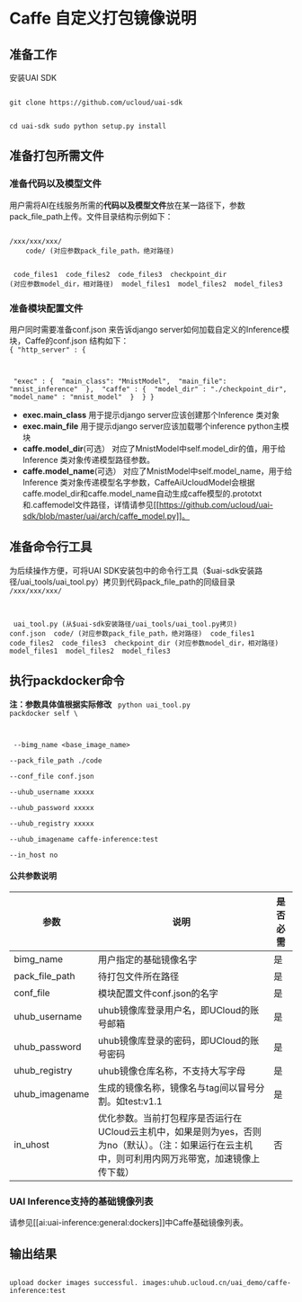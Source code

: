 

# Caffe 自定义打包镜像说明
## 准备工作
安装UAI SDK

<code>
git clone https://github.com/ucloud/uai-sdk

cd uai-sdk
sudo python setup.py install
</code>

## 准备打包所需文件

### 准备代码以及模型文件
用户需将AI在线服务所需的**代码以及模型文件**放在某一路径下，参数pack\_file\_path上传。文件目录结构示例如下：

<code>
/xxx/xxx/xxx/
    code/ (对应参数pack_file_path，绝对路径)

​        code_files1
​        code_files2
​        code_files3
​        checkpoint_dir (对应参数model_dir，相对路径)
​            model_files1
​            model_files2
​            model_files3
</code>

### 准备模块配置文件

用户同时需要准备conf.json 来告诉django server如何加载自定义的Inference模块，Caffe的conf.json 结构如下：
<code>
{
    "http_server" : {

​        "exec" : {
​            "main_class": "MnistModel",
​            "main_file": "mnist_inference"
​        },
​        "caffe" : {
​            "model_dir" : "./checkpoint_dir",
​            "model_name" : "mnist_model"
​        }
​    }
}
</code>

  * **exec.main\_class** 用于提示django server应该创建那个Inference 类对象
  * **exec.main\_file** 用于提示django server应该加载哪个inference python主模块
  * **caffe.model\_dir**(可选） 对应了MnistModel中self.model\_dir的值，用于给Inference 类对象传递模型路径参数。
  * **caffe.model\_name**(可选） 对应了MnistModel中self.model\_name，用于给Inference 类对象传递模型名字参数，CaffeAiUcloudModel会根据caffe.model\_dir和caffe.model\_name自动生成caffe模型的.prototxt和.caffemodel文件路径，详情请参见[[https://github.com/ucloud/uai-sdk/blob/master/uai/arch/caffe_model.py]]。

## 准备命令行工具
为后续操作方便，可将UAI SDK安装包中的命令行工具（$uai-sdk安装路径/uai\_tools/uai\_tool.py）拷贝到代码pack\_file\_path的同级目录
<code>
/xxx/xxx/xxx/

​    uai_tool.py (从$uai-sdk安装路径/uai_tools/uai_tool.py拷贝)
​    conf.json
​    code/ (对应参数pack_file_path，绝对路径)
​        code_files1
​        code_files2
​        code_files3
​        checkpoint_dir (对应参数model_dir，相对路径)
​            model_files1
​            model_files2
​            model_files3
</code>

## 执行packdocker命令
**注：参数具体值根据实际修改**
<code>
python uai_tool.py packdocker self \

​        --bimg_name <base_image_name> \
​    	--pack_file_path ./code \
​        --conf_file conf.json \
​        --uhub_username xxxxx \
​        --uhub_password xxxxx \
​        --uhub_registry xxxxx \
​        --uhub_imagename caffe-inference:test \
​        --in_host no
</code>

#### 公共参数说明

| 参数 | 说明 | 是否必需 |
| ---- | ---- | -------- |
| bimg\_name       | 用户指定的基础镜像名字                                                  | 是     |
| pack\_file\_path  | 待打包文件所在路径                                                           | 是     |
| conf\_file             | 模块配置文件conf.json的名字                                             | 是     |
| uhub\_username    | uhub镜像库登录用户名，即UCloud的账号邮箱                         | 是     |
| uhub\_password   |  uhub镜像库登录的密码，即UCloud的账号密码                          | 是     |
| uhub\_registry    | uhub镜像仓库名称，不支持大写字母                                                               | 是     |
| uhub\_imagename   | 生成的镜像名称，镜像名与tag间以冒号分割。如test:v1.1                                                 | 是     |
| in\_uhost         | 优化参数。当前打包程序是否运行在UCloud云主机中，如果是则为yes，否则为no（默认）。（注：如果运行在云主机中，则可利用内网万兆带宽，加速镜像上传下载）  | 否     |

### UAI Inference支持的基础镜像列表
请参见[[ai:uai-inference:general:dockers]]中Caffe基础镜像列表。

## 输出结果
<code>
upload docker images successful. images:uhub.ucloud.cn/uai_demo/caffe-inference:test
</code>

